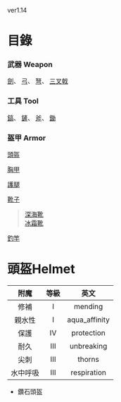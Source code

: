 ver1.14
# 目錄
### 武器 Weapon  
 [劍](Weapon.md#劍Sword)、
 [弓](Weapon.md#弓Bow)、
 [弩](Weapon.md#弩Crossbow)、
 [三叉戟](Weapon.md#三叉戟Trident)
### 工具 Tool  
 [鎬](Tool.md#鎬Pickaxe)、
 [鏟](Tool.md#鏟Shovel)、
 [斧](Tool.md#斧Axe)、
 [鋤](Tool.md#鋤Hoe)  
### 盔甲 Armor
 [頭盔](README.md#頭盔Helmet)  
 
 [胸甲](README.md#胸甲Chestplates)  
 
 [護腿](README.md#護腿Leggings)  
 
 [靴子](README.md#靴子Boots)  
> [深海靴](README.md#深海靴)  
> [冰霜靴](README.md#冰霜靴)  

 [釣竿](README.md#釣竿FishingRod)  




# 頭盔Helmet
附魔|等級|英文
:---:|:---:|:---:
修補 | I | mending
親水性 | I | aqua_affinity
保護 | IV | protection
耐久 | III | unbreaking
尖刺 | III | thorns
水中呼吸 | III | respiration

* 鑽石頭盔  
```java

```
